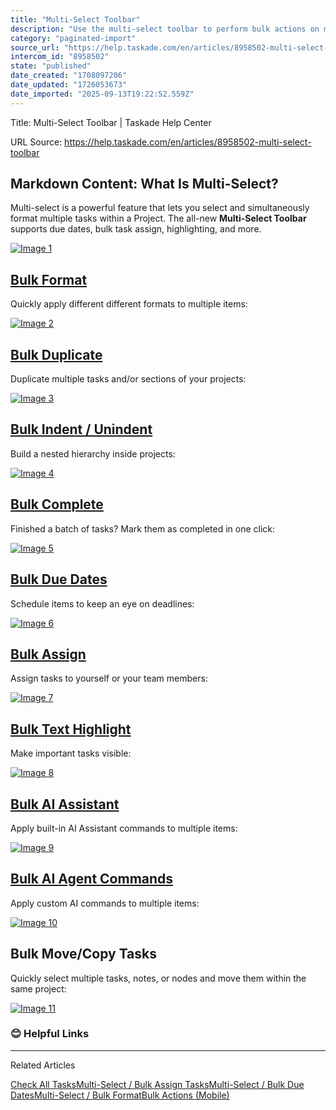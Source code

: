 ```yaml
---
title: "Multi-Select Toolbar"
description: "Use the multi-select toolbar to perform bulk actions on multiple tasks at once."
category: "paginated-import"
source_url: "https://help.taskade.com/en/articles/8958502-multi-select-toolbar"
intercom_id: "8958502"
state: "published"
date_created: "1708097206"
date_updated: "1726053673"
date_imported: "2025-09-13T19:22:52.559Z"
---
```


Title: Multi-Select Toolbar | Taskade Help Center

URL Source: https://help.taskade.com/en/articles/8958502-multi-select-toolbar

Markdown Content:
What Is Multi-Select?
---------------------

Multi-select is a powerful feature that lets you select and simultaneously format multiple tasks within a Project. The all-new **Multi-Select Toolbar** supports due dates, bulk task assign, highlighting, and more.

[![Image 1](https://downloads.intercomcdn.com/i/o/1021093827/e5d7f0bb9e6cd2838d838f9e/multi-select+toolbar.png?expires=1757793600&signature=56d42b2ace1c1ad3f75e190c2c7182874f46218d088d2986203b845f3262c050&req=dSAlF8l3noldXvMW1HO4zRv%2B67sGdS7yWfK9P9U6mXs43jiJ80stIWDzJ2mD%0AyaSLehwGSWW9MEiWflc%3D%0A)](https://downloads.intercomcdn.com/i/o/1021093827/e5d7f0bb9e6cd2838d838f9e/multi-select+toolbar.png?expires=1757793600&signature=56d42b2ace1c1ad3f75e190c2c7182874f46218d088d2986203b845f3262c050&req=dSAlF8l3noldXvMW1HO4zRv%2B67sGdS7yWfK9P9U6mXs43jiJ80stIWDzJ2mD%0AyaSLehwGSWW9MEiWflc%3D%0A)

**[Bulk Format](https://intercom.help/taskade/en/articles/8958409)**
--------------------------------------------------------------------

Quickly apply different different formats to multiple items:

[![Image 2](https://downloads.intercomcdn.com/i/o/1022948871/be2b0e0b899e807fcc4dab0d/bulk-format.png?expires=1757793600&signature=59f101fa90bd16069f647411e7f34fa3e55b4771a78886146f0a6db110dca463&req=dSAlFMB6lYlYWPMW1HO4zVk9llJ3BYoSYP9gAJNWnerUq0QT0oc%2BMBW530%2FQ%0Aw1WZWfH84V2Xu1DX1pA%3D%0A)](https://downloads.intercomcdn.com/i/o/1022948871/be2b0e0b899e807fcc4dab0d/bulk-format.png?expires=1757793600&signature=59f101fa90bd16069f647411e7f34fa3e55b4771a78886146f0a6db110dca463&req=dSAlFMB6lYlYWPMW1HO4zVk9llJ3BYoSYP9gAJNWnerUq0QT0oc%2BMBW530%2FQ%0Aw1WZWfH84V2Xu1DX1pA%3D%0A)

**[Bulk Duplicate](https://help.taskade.com/en/articles/8958415-duplicate-task-block-section)**
-----------------------------------------------------------------------------------------------

Duplicate multiple tasks and/or sections of your projects:

[![Image 3](https://downloads.intercomcdn.com/i/o/1022949323/7a30254ecc41c2e4ae03d5ab/bulk-duplicate.png?expires=1757793600&signature=fae5f588e6af21bfbfc780f966ee5b0359fcc476e0973fde4ba0df22c417fefb&req=dSAlFMB6lIJdWvMW1HO4zddWMF96mZQdLsXWACHzjqZBB37Crc7Ha0xXQIx4%0ARE%2BrSs2LNRIF5lly39s%3D%0A)](https://downloads.intercomcdn.com/i/o/1022949323/7a30254ecc41c2e4ae03d5ab/bulk-duplicate.png?expires=1757793600&signature=fae5f588e6af21bfbfc780f966ee5b0359fcc476e0973fde4ba0df22c417fefb&req=dSAlFMB6lIJdWvMW1HO4zddWMF96mZQdLsXWACHzjqZBB37Crc7Ha0xXQIx4%0ARE%2BrSs2LNRIF5lly39s%3D%0A)

**[Bulk Indent / Unindent](https://help.taskade.com/en/articles/8958402-outlining-101)**
----------------------------------------------------------------------------------------

Build a nested hierarchy inside projects:

[![Image 4](https://downloads.intercomcdn.com/i/o/1022950327/2785af0b4cd09e964a30968c/bulk-indent-outdent.png?expires=1757793600&signature=10799e223e493916e2135c8f0dca56faca3cdf4d39717aab55ea0672f24ac706&req=dSAlFMB7nYJdXvMW1HO4zZq5ejmQnVR9Pf5Sb2bsXbJ2SzJfc70ZW4D6clVg%0AzRuXdkLojnHzzLFaZOI%3D%0A)](https://downloads.intercomcdn.com/i/o/1022950327/2785af0b4cd09e964a30968c/bulk-indent-outdent.png?expires=1757793600&signature=10799e223e493916e2135c8f0dca56faca3cdf4d39717aab55ea0672f24ac706&req=dSAlFMB7nYJdXvMW1HO4zZq5ejmQnVR9Pf5Sb2bsXbJ2SzJfc70ZW4D6clVg%0AzRuXdkLojnHzzLFaZOI%3D%0A)

**[Bulk Complete](https://help.taskade.com/en/articles/8958411-check-all-tasks)**
---------------------------------------------------------------------------------

Finished a batch of tasks? Mark them as completed in one click:

[![Image 5](https://downloads.intercomcdn.com/i/o/1022958418/fa6ed54807e0f4f22ef5d7b3/bulk-complete-tasks.png?expires=1757793600&signature=009f02fd6dd84a117d4a89f0dac0b7bee7e860247a8ac4553b02309d0b7f24c5&req=dSAlFMB7lYVeUfMW1HO4zX5SfunynBRoxf%2Bc7zkcc204mB9CFfsU%2Fv3LAQkH%0Atcne5XKgaOXG0gqkPv4%3D%0A)](https://downloads.intercomcdn.com/i/o/1022958418/fa6ed54807e0f4f22ef5d7b3/bulk-complete-tasks.png?expires=1757793600&signature=009f02fd6dd84a117d4a89f0dac0b7bee7e860247a8ac4553b02309d0b7f24c5&req=dSAlFMB7lYVeUfMW1HO4zX5SfunynBRoxf%2Bc7zkcc204mB9CFfsU%2Fv3LAQkH%0Atcne5XKgaOXG0gqkPv4%3D%0A)

**[Bulk Due Dates](https://help.taskade.com/en/articles/8958525-multi-select-bulk-assign-due-dates)**
-----------------------------------------------------------------------------------------------------

Schedule items to keep an eye on deadlines:

[![Image 6](https://downloads.intercomcdn.com/i/o/1022951115/3dcfb46797cb355aab9c4da9/bulk-due-dates.png?expires=1757793600&signature=4db59b9b8107bc7aef7e03fcc1e28da9c3ea234b14853395fcbf2a2e4833c83e&req=dSAlFMB7nIBeXPMW1HO4zQwuQkeMnR9ZKhgBrJwV1AHRyI9lhy%2FyFZuNNEhZ%0AgbyvpXDlrsIqt4emxt0%3D%0A)](https://downloads.intercomcdn.com/i/o/1022951115/3dcfb46797cb355aab9c4da9/bulk-due-dates.png?expires=1757793600&signature=4db59b9b8107bc7aef7e03fcc1e28da9c3ea234b14853395fcbf2a2e4833c83e&req=dSAlFMB7nIBeXPMW1HO4zQwuQkeMnR9ZKhgBrJwV1AHRyI9lhy%2FyFZuNNEhZ%0AgbyvpXDlrsIqt4emxt0%3D%0A)

**[Bulk Assign](https://help.taskade.com/en/articles/8958523-multi-select-bulk-assign-tasks)**
----------------------------------------------------------------------------------------------

Assign tasks to yourself or your team members:

[![Image 7](https://downloads.intercomcdn.com/i/o/1022952022/b992118befa1d56e7cfff58d/bulk-assign.png?expires=1757793600&signature=b8ba8c2226d481fcdb9a8a91de768f032369e12d9923def01759a66898036184&req=dSAlFMB7n4FdW%2FMW1HO4zaTVxsUtpb%2F5fVG0kLnq%2BtWUyryPaIuVWZDyWtA2%0Ado1Ct30zkXqfrwSRzJc%3D%0A)](https://downloads.intercomcdn.com/i/o/1022952022/b992118befa1d56e7cfff58d/bulk-assign.png?expires=1757793600&signature=b8ba8c2226d481fcdb9a8a91de768f032369e12d9923def01759a66898036184&req=dSAlFMB7n4FdW%2FMW1HO4zaTVxsUtpb%2F5fVG0kLnq%2BtWUyryPaIuVWZDyWtA2%0Ado1Ct30zkXqfrwSRzJc%3D%0A)

**[Bulk Text Highlight](https://help.taskade.com/en/articles/8958527-multi-select-bulk-format)**
------------------------------------------------------------------------------------------------

Make important tasks visible:

[![Image 8](https://downloads.intercomcdn.com/i/o/1022952238/fe5c4cf0a8667aea7a8d5a00/bulk-highlight.png?expires=1757793600&signature=45810364548be25e02871da0a2dcff8d69e341617e1fe13468dfbf5615a13cc7&req=dSAlFMB7n4NcUfMW1HO4zWXqJ4KwTKKflq2tTmt2r5a76J2SE8tEj%2Fyq0GnX%0Awva%2Bkfa25Uu2jnvzPY0%3D%0A)](https://downloads.intercomcdn.com/i/o/1022952238/fe5c4cf0a8667aea7a8d5a00/bulk-highlight.png?expires=1757793600&signature=45810364548be25e02871da0a2dcff8d69e341617e1fe13468dfbf5615a13cc7&req=dSAlFMB7n4NcUfMW1HO4zWXqJ4KwTKKflq2tTmt2r5a76J2SE8tEj%2Fyq0GnX%0Awva%2Bkfa25Uu2jnvzPY0%3D%0A)

**[Bulk AI Assistant](https://help.taskade.com/en/articles/8958454-bulk-ai-commands)**
--------------------------------------------------------------------------------------

Apply built-in AI Assistant commands to multiple items:

[![Image 9](https://downloads.intercomcdn.com/i/o/1022952821/ae8541e71cd0c999ab8bc3a1/bulk-ai-assistant.png?expires=1757793600&signature=af733bae73c9fa0fc1f75dd4b883b32145792fdc7100ddee190c98239a0d5427&req=dSAlFMB7n4ldWPMW1HO4zcOYd6NLG7%2F%2FbzWsqDWQaT6N6WIBCq%2BvtUt4rp7q%0A2kzYrfuYBwkDbG4Y3A4%3D%0A)](https://downloads.intercomcdn.com/i/o/1022952821/ae8541e71cd0c999ab8bc3a1/bulk-ai-assistant.png?expires=1757793600&signature=af733bae73c9fa0fc1f75dd4b883b32145792fdc7100ddee190c98239a0d5427&req=dSAlFMB7n4ldWPMW1HO4zcOYd6NLG7%2F%2FbzWsqDWQaT6N6WIBCq%2BvtUt4rp7q%0A2kzYrfuYBwkDbG4Y3A4%3D%0A)

**[Bulk AI Agent Commands](https://help.taskade.com/en/articles/8958457-custom-ai-agents#h_7520226d9e)**
--------------------------------------------------------------------------------------------------------

Apply custom AI commands to multiple items:

[![Image 10](https://downloads.intercomcdn.com/i/o/1022953213/9ab216629d4d515e25c20976/bulk-ai-agents.png?expires=1757793600&signature=d8f56428bb5df0fbbb723fa9b5bd513393dd6c530bbd25cf803f8b1de8a4d76a&req=dSAlFMB7noNeWvMW1HO4zZeqKdSoHhb3wBeJf3tnCTQdtdBJNTXNog94Bwv5%0A5dtY%2FvmgwRvKEaPjbas%3D%0A)](https://downloads.intercomcdn.com/i/o/1022953213/9ab216629d4d515e25c20976/bulk-ai-agents.png?expires=1757793600&signature=d8f56428bb5df0fbbb723fa9b5bd513393dd6c530bbd25cf803f8b1de8a4d76a&req=dSAlFMB7noNeWvMW1HO4zZeqKdSoHhb3wBeJf3tnCTQdtdBJNTXNog94Bwv5%0A5dtY%2FvmgwRvKEaPjbas%3D%0A)

**Bulk Move/Copy Tasks**
------------------------

Quickly select multiple tasks, notes, or nodes and move them within the same project:

[![Image 11](https://downloads.intercomcdn.com/i/o/1034300149/27aa5f0e5f9a850be416fb44/bulk-move-tasks.png?expires=1757793600&signature=14b93d5351e6f87b822c264169a49c6273cd2ebc05ca5ed59c83085e3046b178&req=dSAkEsp%2BnYBbUPMW1HO4zYVVJICWsqjavmY0%2FDKsjIZwdICiYNOYlHgXyOzT%0AP8mNDG5qW2BYVnzMvNM%3D%0A)](https://downloads.intercomcdn.com/i/o/1034300149/27aa5f0e5f9a850be416fb44/bulk-move-tasks.png?expires=1757793600&signature=14b93d5351e6f87b822c264169a49c6273cd2ebc05ca5ed59c83085e3046b178&req=dSAkEsp%2BnYBbUPMW1HO4zYVVJICWsqjavmY0%2FDKsjIZwdICiYNOYlHgXyOzT%0AP8mNDG5qW2BYVnzMvNM%3D%0A)

### **😊 Helpful Links**

* * *

Related Articles

[Check All Tasks](https://help.taskade.com/en/articles/8958411-check-all-tasks)[Multi-Select / Bulk Assign Tasks](https://help.taskade.com/en/articles/8958523-multi-select-bulk-assign-tasks)[Multi-Select / Bulk Due Dates](https://help.taskade.com/en/articles/8958525-multi-select-bulk-due-dates)[Multi-Select / Bulk Format](https://help.taskade.com/en/articles/8958527-multi-select-bulk-format)[Bulk Actions (Mobile)](https://help.taskade.com/en/articles/8958578-bulk-actions-mobile)
